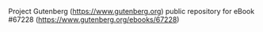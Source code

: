 Project Gutenberg (https://www.gutenberg.org) public repository for
eBook #67228 (https://www.gutenberg.org/ebooks/67228)
